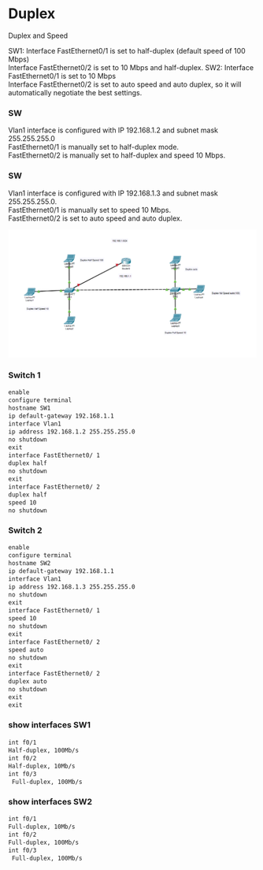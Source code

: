 # Duplex
 Duplex and Speed
 
 SW1: Interface FastEthernet0/1 is set to half-duplex (default speed of 100 Mbps)   
     Interface FastEthernet0/2 is set to 10 Mbps and half-duplex.
SW2: Interface FastEthernet0/1 is set to 10 Mbps   
     Interface FastEthernet0/2 is set to auto speed and auto duplex, so it will automatically negotiate the best settings.
 
 
 ### SW
 Vlan1 interface is configured with IP 192.168.1.2 and subnet mask 255.255.255.0   
FastEthernet0/1 is manually set to half-duplex mode.   
FastEthernet0/2 is manually set to half-duplex and speed 10 Mbps.   
### SW
Vlan1 interface is configured with IP 192.168.1.3 and subnet mask 255.255.255.0.   
FastEthernet0/1 is manually set to speed 10 Mbps.   
FastEthernet0/2 is set to auto speed and auto duplex.   

 ![Duplex](Duplex.png)

### Switch 1
```
enable
configure terminal
hostname SW1
ip default-gateway 192.168.1.1
interface Vlan1
ip address 192.168.1.2 255.255.255.0
no shutdown
exit
interface FastEthernet0/ 1
duplex half
no shutdown
exit
interface FastEthernet0/ 2
duplex half
speed 10
no shutdown
```


### Switch 2
```
enable
configure terminal
hostname SW2
ip default-gateway 192.168.1.1
interface Vlan1
ip address 192.168.1.3 255.255.255.0
no shutdown
exit
interface FastEthernet0/ 1
speed 10
no shutdown
exit
interface FastEthernet0/ 2
speed auto
no shutdown
exit
interface FastEthernet0/ 2
duplex auto
no shutdown
exit
exit
```


### show interfaces SW1

```
int f0/1
Half-duplex, 100Mb/s
int f0/2
Half-duplex, 10Mb/s
int f0/3
 Full-duplex, 100Mb/s
 ```
 
 ### show interfaces SW2
 ```
 int f0/1
 Full-duplex, 10Mb/s
 int f0/2
 Full-duplex, 100Mb/s
 int f0/3
  Full-duplex, 100Mb/s
  ```











